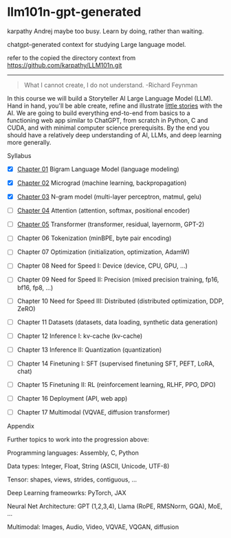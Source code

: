 # llm101n-gpt-generated

karpathy Andrej maybe too busy. Learn by doing, rather than waiting.

chatgpt-generated context for studying Large language model.

refer to the copied the directory context from https://github.com/karpathy/LLM101n.git

---

> What I cannot create, I do not understand. -Richard Feynman

In this course we will build a Storyteller AI Large Language Model (LLM). Hand in hand, you'll be able create, refine and illustrate [little stories](https://huggingface.co/datasets/roneneldan/TinyStories) with the AI. We are going to build everything end-to-end from basics to a functioning web app similar to ChatGPT, from scratch in Python, C and CUDA, and with minimal computer science prerequisits. By the end you should have a relatively deep understanding of AI, LLMs, and deep learning more generally.

Syllabus

- [x] [Chapter 01](./ch01/ch01%20Bigram%20Language%20Model.md) Bigram Language Model (language modeling)

- [x] [Chapter 02](./ch02/ch02.md) Micrograd (machine learning, backpropagation)

- [x] [Chapter 03](./ch03/ch03.md) N-gram model (multi-layer perceptron, matmul, gelu)

- [ ] [Chapter 04](./ch04/ch04.md) Attention (attention, softmax, positional encoder)

- [ ] [Chapter 05](./ch05/ch05.md) Transformer (transformer, residual, layernorm, GPT-2)

- [ ] Chapter 06 Tokenization (minBPE, byte pair encoding)

- [ ] Chapter 07 Optimization (initialization, optimization, AdamW)

- [ ] Chapter 08 Need for Speed I: Device (device, CPU, GPU, ...)

- [ ] Chapter 09 Need for Speed II: Precision (mixed precision training, fp16, bf16, fp8, ...)

- [ ] Chapter 10 Need for Speed III: Distributed (distributed optimization, DDP, ZeRO)

- [ ] Chapter 11 Datasets (datasets, data loading, synthetic data generation)

- [ ] Chapter 12 Inference I: kv-cache (kv-cache)

- [ ] Chapter 13 Inference II: Quantization (quantization)

- [ ] Chapter 14 Finetuning I: SFT (supervised finetuning SFT, PEFT, LoRA, chat)

- [ ] Chapter 15 Finetuning II: RL (reinforcement learning, RLHF, PPO, DPO)

- [ ] Chapter 16 Deployment (API, web app)

- [ ] Chapter 17 Multimodal (VQVAE, diffusion transformer)

Appendix

Further topics to work into the progression above:

Programming languages: Assembly, C, Python

Data types: Integer, Float, String (ASCII, Unicode, UTF-8)

Tensor: shapes, views, strides, contiguous, ...

Deep Learning frameowrks: PyTorch, JAX

Neural Net Architecture: GPT (1,2,3,4), Llama (RoPE, RMSNorm, GQA), MoE, ...

Multimodal: Images, Audio, Video, VQVAE, VQGAN, diffusion


